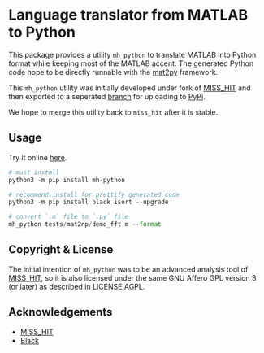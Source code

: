 # Language translator from MATLAB to Python

This package provides a utility `mh_python` to translate MATLAB into Python format while keeping most of the MATLAB accent.
The generated Python code hope to be directly runnable with the [mat2py](https://mat2py.org) framework.

This `mh_python` utility was initially developed under fork of [MISS_HIT](https://github.com/florianschanda/miss_hit) and
then exported to a seperated [branch](https://github.com/mat2py/miss_hit/tree/mh_python) for uploading to [PyPi](https://pypi.org/project/mh-python/).

We hope to merge this utility back to `miss_hit` after it is stable.

## Usage

Try it online [here](https://translate.mat2py.org/).

```python
# must install 
python3 -m pip install mh-python

# recommend install for prettify generated code
python3 -m pip install black isort --upgrade

# convert `.m` file to `.py` file
mh_python tests/mat2np/demo_fft.m --format 
```

## Copyright & License

The initial intention of `mh_python` was to be an advanced analysis tool of [MISS_HIT](https://github.com/florianschanda/miss_hit),
so it is also licensed under the same GNU Affero GPL version 3 (or later) as described in LICENSE.AGPL.

## Acknowledgements
- [MISS_HIT](https://github.com/florianschanda/miss_hit)
- [Black](https://github.com/psf/black)

